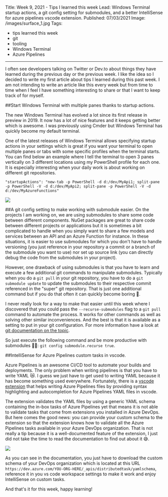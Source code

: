 Title: Week 9, 2021 - Tips I learned this week
Lead: Windows Terminal startup actions, a git config setting for submodules, and a better IntelliSense for azure pipelines vscode extension.
Published: 07/03/2021
Image: /images/surface_1.jpg
Tags:
  - tips learned this week
  - git
  - tooling
  - Windows Terminal
  - Azure Pipelines
---

I often see developers talking on Twitter or Dev.to about things they have learned during the previous day or the previous week. I like the idea so I decided to write my first article about tips I learned during this past week. I am not intending to write an article like this every week but from time to time when I feel I have something interesting to share or that I want to keep track of for myself. 

##Start Windows Terminal with multiple panes thanks to startup actions.

The new Windows Terminal has evolved a lot since its first release in preview in 2019. It now has a lot of nice features and it keeps getting better which is awesome. I was previously using Cmder but Windows Terminal has quickly become my default terminal.

One of the latest releases of Windows Terminal allows specifying startup actions in your settings which is great if you want your terminal to open multiple panes or tabs with some specific profiles when the terminal starts. You can find below an example where I tell the terminal to open 3 panes vertically on 3 different locations using my PowerShell profile for each one. It is especially interesting when your daily work is about working on different git repositories.

```
"startupActions": "new-tab -p PowerShell -d d:/dev/MyApi1; split-pane -p PowerShell -V -d d:/dev/MyApi2; split-pane -p PowerShell -V -d d:/dev/MyAzureFunctions"
```

<img src="/posts/images/w092021tips_terminal_1.png" class="img-fluid centered-img">  

##A git config setting to make working with submodule easier.
On the projects I am working on, we are using submodules to share some code between different components. NuGet packages are great to share code between different projects or applications but it is sometimes a bit complicated to handle when you simply want to share a few models and services between an API and an Azure Function for instance. In these situations, it is easier to use submodules for which you don't have to handle versioning (you just reference in your repository a commit or a branch of the submodule you want to use) nor set up source link (you can directly debug the code from the submodules in your project).

However, one drawback of using submodules is that you have to learn and execute a few additional git commands to manipulate submodules. Typically when you do a `git pull` in your git repository, you have to do a `git submodule update` to update the submodules to their respective commit referenced in the "super" git repository. That is just one additional command but if you do that often it can quickly become boring 🥱.

I never really look for a way to make that easier until this week where I discovered that you could pass the `--recurse-submodules` flag to a `git pull` command to automate the process. It works for other commands as well as solving other similar inconveniences. And the best is that it is available as a setting to put in your git configuration. For more information have a look at [git documentation on the topic](https://git-scm.com/book/en/v2/Git-Tools-Submodules).

So just execute the following command and be more productive with submodules 🐱‍🏍:
`git config submodule.recurse true`.

##IntelliSense for Azure Pipelines custom tasks in vscode.

Azure Pipelines is an awesome CI/CD tool to automate your builds and deployments. The only problem when writing pipelines is that you have to write YAML  😿. I guess we just have to get used to writing YAML because it has become something used everywhere. Fortunately, there is a [vscode extension](https://marketplace.visualstudio.com/items?itemName=ms-azure-devops.azure-pipelines) that helps writing Azure Pipelines files by providing syntax highlighting and autocompletion for Azure Pipelines YAML files in vscode. 

The extension validates the YAML files by using a generic YAML schema containing the in-box tasks of Azure Pipelines yet that means it is not able to validate tasks that come from extensions you installed in Azure DevOps. But here comes the good news: you can provide your custom schema to the extension so that the extension knows how to validate all the Azure Pipelines tasks available in your Azure DevOps organization. That is not really a tip because it is a well-documented feature of the extension, I just did not take the time to read the documentation to find out about it 😅.

<img src="/posts/images/w092021tips_vscodeextension_1.png" class="img-fluid centered-img">  

As you can see in the documentation, you just have to download the custom schema of your DevOps organization which is located at this URL `https://dev.azure.com/YOU-ORG-HERE/_apis/distributedtask/yamlschema`, reference it in you vs code workspace settings to make it work and enjoy IntelliSense on custom tasks.

And that's it for this week, happy learning!    